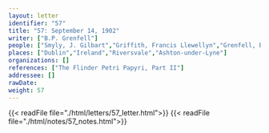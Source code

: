 ```yaml
---
layout: letter
identifier: "57"
title: "57: September 14, 1902"
writer: ["B.P. Grenfell"]
people: ["Smyly, J. Gilbart","Griffith, Francis Llewellyn","Grenfell, Bernard Pyne"]
places: ["Dublin","Ireland","Riversvale","Ashton-under-Lyne"]
organizations: []
references: ["The Flinder Petri Papyri, Part II"]
addressee: []
rawDate: 
weight: 57
---
```

{{< readFile file="./html/letters/57_letter.html">}}
{{< readFile file="./html/notes/57_notes.html">}}
